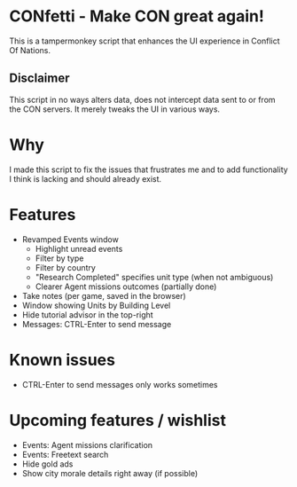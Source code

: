 # CONfetti - Make CON great again!

This is a tampermonkey script that enhances the UI experience in Conflict Of Nations.

## Disclaimer

This script in no ways alters data, does not intercept data sent to or from the CON servers. It merely tweaks the UI in various ways.


# Why

I made this script to fix the issues that frustrates me and to add functionality I think is lacking and should already exist.


# Features

- Revamped Events window
  - Highlight unread events
  - Filter by type
  - Filter by country
  - "Research Completed" specifies unit type (when not ambiguous)
  - Clearer Agent missions outcomes (partially done)
- Take notes (per game, saved in the browser)
- Window showing Units by Building Level
- Hide tutorial advisor in the top-right
- Messages: CTRL-Enter to send message

# Known issues

- CTRL-Enter to send messages only works sometimes

# Upcoming features / wishlist

- Events: Agent missions clarification
- Events: Freetext search
- Hide gold ads
- Show city morale details right away (if possible)
